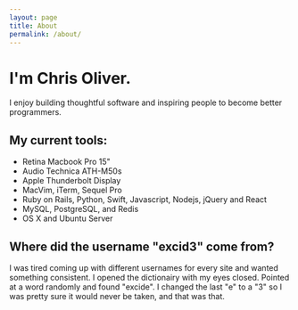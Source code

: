 ```yaml
---
layout: page
title: About
permalink: /about/
---
```


# I'm Chris Oliver.
I enjoy building thoughtful software and inspiring people to become better programmers.

## My current tools:

* Retina Macbook Pro 15"
* Audio Technica ATH-M50s
* Apple Thunderbolt Display
* MacVim, iTerm, Sequel Pro
* Ruby on Rails, Python, Swift, Javascript, Nodejs, jQuery and React
* MySQL, PostgreSQL, and Redis
* OS X and Ubuntu Server

## Where did the username "excid3" come from?

I was tired coming up with different usernames for every site and wanted
something consistent. I opened the dictionairy with my eyes closed.
Pointed at a word randomly and found "excide". I changed the last "e" to a
"3" so I was pretty sure it would never be taken, and that was that.
